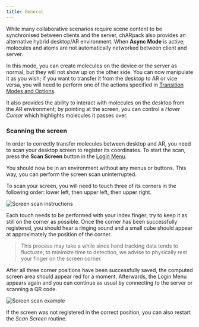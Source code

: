```yaml
---
title: General
---
```


While many collaborative scenarios require scene content to be synchronised between clients and the server, 
chARpack also provides an alternative hybrid desktop/AR environment.
When **Async Mode** is active, molecules and atoms are not automatically networked between client and server.

In this mode, you can create molecules on the device or the server as normal, but they will not show up on the other side.
You can now manipulate it as you wish; if you want to transfer it from the desktop to AR or vice versa, you will
need to perform one of the actions specified in <a data-sveltekit-reload href="/manual/master/04-async_mode/01-transition-modes">Transition Modes and Options</a>.

It also provides the ability to interact with molecules on the desktop from the AR environment;
by pointing at the screen, you can control a *Hover Cursor* which highlights molecules it passes over.

### Scanning the screen
In order to correctly transfer molecules between desktop and AR, you need to scan your desktop screen to register its coordinates.
To start the scan, press the **Scan Screen** button in the <a data-sveltekit-reload href="/manual/master/01-first_start/00-login_screen">Login Menu</a>.

You should now be in an environment without any menus or buttons. This way, you can perform the screen scan uninterrupted.

To scan your screen, you will need to touch three of its corners in the following order: lower left, then upper left, then upper right.

<img src="/images/manual/scan_screen_instructions.png" alt="Screen scan instructions" class="mx-auto max-w-xl" />

Each touch needs to be performed with your index finger; try to keep it as still on the corner as possible. Once the corner has been
successfully registered, you should hear a ringing sound and a small cube should appear at approximately the position of the corner.

> This process may take a while since hand tracking data tends to fluctuate; to minimize time to detection, we advise to physically rest
> your finger on the screen corner.

After all three corner positions have been successfully saved, the computed screen area should appear red for a moment. Afterwards, the
Login Menu appears again and you can continue as usual by connecting to the server or scanning a QR code.

<img src="/images/manual/scan_screen_recording.gif" alt="Screen scan example" class="mx-auto max-w-md" />

If the screen was not registered in the correct position, you can also restart the *Scan Screen* routine.